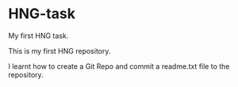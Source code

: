 # HNG-task
My first HNG task.

This is my first HNG repository.

I learnt how to create a Git Repo and commit a readme.txt file to the repository.
